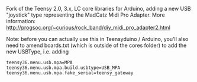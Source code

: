 Fork of the Teensy 2.0, 3.x, LC core libraries for Arduino, adding a new USB "joystick" type representing the MadCatz Midi Pro Adapter. More information: http://progsoc.org/~curious/rock_band/diy_midi_pro_adapter2.html

Note: before you can actually use this in Teensyduino / Arduino, you'll also need to amend boards.txt (which is outside of the cores folder) to add the new USBType, i.e. adding
```
teensy36.menu.usb.mpa=MPA
teensy36.menu.usb.mpa.build.usbtype=USB_MPA
teensy36.menu.usb.mpa.fake_serial=teensy_gateway
```
